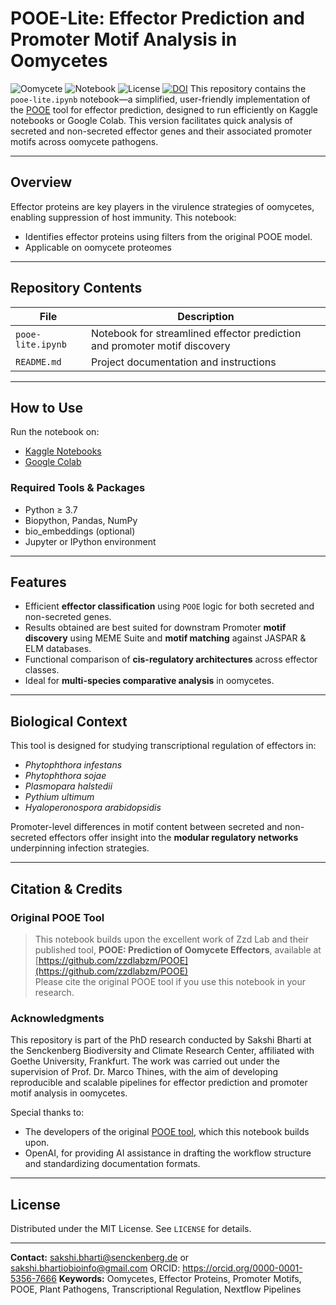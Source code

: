 # POOE-Lite: Effector Prediction and Promoter Motif Analysis in Oomycetes

![Oomycete](https://img.shields.io/badge/Oomycete-Pipeline-blue)
![Notebook](https://img.shields.io/badge/Platform-Kaggle/Colab-orange)
![License](https://img.shields.io/badge/License-MIT-green)
[![DOI](https://zenodo.org/badge/953001124.svg)](https://doi.org/10.5281/zenodo.15261581)
This repository contains the `pooe-lite.ipynb` notebook—a simplified, user-friendly implementation of the [POOE](https://github.com/zzdlabzm/POOE) tool for effector prediction, designed to run efficiently on Kaggle notebooks or Google Colab. This version facilitates quick analysis of secreted and non-secreted effector genes and their associated promoter motifs across oomycete pathogens.

---

## Overview

Effector proteins are key players in the virulence strategies of oomycetes, enabling suppression of host immunity. This notebook:

- Identifies effector proteins using filters from the original POOE model.
- Applicable on oomycete proteomes


---

## Repository Contents

| File | Description |
|------|-------------|
| `pooe-lite.ipynb` | Notebook for streamlined effector prediction and promoter motif discovery |
| `README.md` | Project documentation and instructions |

---

##  How to Use

Run the notebook on:
- [Kaggle Notebooks](https://www.kaggle.com/)
- [Google Colab](https://colab.research.google.com)

### Required Tools & Packages
- Python ≥ 3.7
- Biopython, Pandas, NumPy
- bio_embeddings (optional)
- Jupyter or IPython environment

---

## Features

- Efficient **effector classification** using `POOE` logic for both secreted and non-secreted genes.
- Results obtained are best suited for downstram Promoter **motif discovery** using MEME Suite and **motif matching** against JASPAR & ELM databases.
- Functional comparison of **cis-regulatory architectures** across effector classes.
- Ideal for **multi-species comparative analysis** in oomycetes.

---

## Biological Context

This tool is designed for studying transcriptional regulation of effectors in:
- *Phytophthora infestans*
- *Phytophthora sojae*
- *Plasmopara halstedii*
- *Pythium ultimum*
- *Hyaloperonospora arabidopsidis*

Promoter-level differences in motif content between secreted and non-secreted effectors offer insight into the **modular regulatory networks** underpinning infection strategies.

---

## Citation & Credits

### Original POOE Tool

> This notebook builds upon the excellent work of Zzd Lab and their published tool, **POOE: Prediction of Oomycete Effectors**, available at  
> [https://github.com/zzdlabzm/POOE](https://github.com/zzdlabzm/POOE)  
> Please cite the original POOE tool if you use this notebook in your research.

### Acknowledgments

This repository is part of the PhD research conducted by Sakshi Bharti at the Senckenberg Biodiversity and Climate Research Center, affiliated with Goethe University, Frankfurt. The work was carried out under the supervision of Prof. Dr. Marco Thines, with the aim of developing reproducible and scalable pipelines for effector prediction and promoter motif analysis in oomycetes.

Special thanks to:
- The developers of the original [POOE tool](https://github.com/zzdlabzm/POOE), which this notebook builds upon.
- OpenAI, for providing AI assistance in drafting the workflow structure and standardizing documentation formats.
  
---

## License

Distributed under the MIT License. See `LICENSE` for details.

---

 **Contact:** sakshi.bharti@senckenberg.de  or sakshi.bhartiobioinfo@gmail.com ORCID: https://orcid.org/0000-0001-5356-7666
**Keywords:** Oomycetes, Effector Proteins, Promoter Motifs, POOE, Plant Pathogens, Transcriptional Regulation, Nextflow Pipelines

